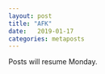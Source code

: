```yaml
---
layout: post
title: "AFK"
date:   2019-01-17
categories: metaposts
---
```

Posts will resume Monday.
